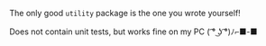 The only good `utility` package is the one you wrote yourself!

Does not contain unit tests, but works fine on my PC  ( ͡° ͜ʖ ͡°)ﾉ⌐■-■
